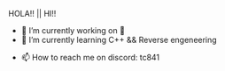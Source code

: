 HOLA!! || HI!!

<!--
**TenuredCave8741/TenuredCave8741** is a ✨ _special_ ✨ repository because its `README.md` (this file) appears on your GitHub profile.**
-->
<!-- Here are some ideas to get you started: -->

- 🔭 I’m currently working on 🤫 
- 🌱 I’m currently learning C++ && Reverse engeneering
<!-- - 👯 I’m looking to collaborate on -->
<!-- 🤔 I’m looking for help with -->
<!-- - 💬 Ask me about -->
- 📫 How to reach me on discord: tc841 
<!-- - 😄 Pronouns: -->
<!-- - ⚡ Fun fact: ... -->

